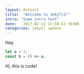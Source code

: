 ```yaml
---
layout: default
title:  "Welcome to Jekyll2!"
intro: "Some intro text"
date:   2017-02-11 13:58:52 +0300
categories: jekyll update
---
```


Hey

```javascript
let a = 1;
const b = () => a;
```

Hi, this is code!
